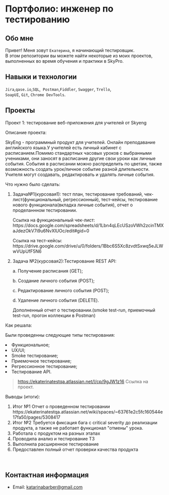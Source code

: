 # Портфолио: инженер по тестированию

## Обо мне 

Привет! Меня зовут ``Екатерина``, я начинающий тестировщик. <br>
В этом репозитории вы можете найти некоторые из моих проектов, выполненных во время обучения и практики в SkyPro.
<br>

## Навыки и технологии
``Jira``,``qase.io``,``SQL``,`` Postman``,``Fiddler``, ``Swagger``, ``Trello``, <br>
``SoapUI``, ``Git``, ``Chrome DevTools``.




## Проекты

<p> Проект 1: тестирование веб-приложения для учителей от Skyeng</p>
<p>Описание проекта:<p>
 <p>SkyEng - программный продукт для учителей. Онлайн преподавание английского языка.У учителей есть личный кабинет с расписанием.Помимо стандартных часовых уроков с выбранными учениками, они заносят в расписание другие свои уроки как личные события. События в расписании можно распределить по цветам, также возможность создать урок/личное событие разной длительности. Учителя могут создавать, редактировать и удалять личные события.<p> 
<p>Что нужно было сделать:<p>
<ol>
  <li>Задача№1(курсовая1): тест план, тестирование требований, чек-лист(функциональный, регрессионный), тест-кейсы, тестирование нового функционала(вкладка личные события), отчет о проделаннном тестировании.</li>
  <p>Ссылка на функциональный чек-лист: https://docs.google.com/spreadsheets/d/1Lbn4qLEcUSzoVWh2zcinTMXaJdezOkV7i9u6NvXlUOc/edit#gid=0 <p>
  <p>Ссылка на тест-кейсы: https://drive.google.com/drive/u/0/folders/1Bbc6S5Xc8zvdtSxwq5eJLWwVUpUfF5N6 <p>
   
  <li>Задача №2(курсовая2):Тестирование REST API:</li>
  <p></p>
   <p> a. Получение расписания (GET);</p>
   <p>b. Создание личного события (POST);</p>
    <p>c. Редактирование личного события (POST);</p>
      <p>d. Удаление личного события (DELETE).</p>
     <p> Дополненный отчет о тестировании.(smoke test-run, приемочный test-run, прогон коллекции в Postman)</p>
</ol> 

<p>Как решала:</p>
 <p>Были проведенны следующие типы тестирования:</p>
<li> Функциональное;</li>
<li> UX/UI;</li>
<li> Smoke тестирование;</li>
<li> Приемочное тестирование;</li>
<li> Регрессионное тестирование;</li>
<li> Тестирование API.</li>
</ol>


> <a> https://ekaterinatestqa.atlassian.net/l/cp/9gJW1z16 Ссылка на проект.</a>
  

 
 <p>Выводы (итоги):<p>
<ol>
  <li>Итог №1 Отчет о проведенном тестировании https://ekaterinatestqa.atlassian.net/wiki/spaces/~63761e2c5fc160544e17fa50/pages/5308417 </li>
  <li>Итог №2 Требуется фиксация бага с critical severity до реализации продукта, а также не работает функционал "отмены" урока.</li>
  <li>Работала с продуктом на разных этапах</li>
  <li>Проводила анализ и тестирование ТЗ</li>
  <li>Выполнила расширенное тестирование</li>
  <li>Предоставлен полный отчет проверки качества продукта</li>
</ol>


<br> 






## Контактная информация
- Email: katarinabarber@gmail.com

